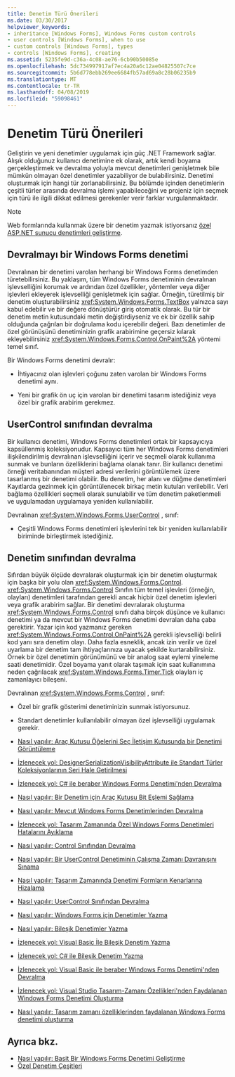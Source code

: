 ```yaml
---
title: Denetim Türü Önerileri
ms.date: 03/30/2017
helpviewer_keywords:
- inheritance [Windows Forms], Windows Forms custom controls
- user controls [Windows Forms], when to use
- custom controls [Windows Forms], types
- controls [Windows Forms], creating
ms.assetid: 5235fe9d-c36a-4c08-ae76-6cb90b50085e
ms.openlocfilehash: 5dc734997917af7ec4a20a6c12ae04825507c7ce
ms.sourcegitcommit: 5b6d778ebb269ee6684fb57ad69a8c28b06235b9
ms.translationtype: MT
ms.contentlocale: tr-TR
ms.lasthandoff: 04/08/2019
ms.locfileid: "59098461"
---
```

# <a name="control-type-recommendations"></a>Denetim Türü Önerileri
Geliştirin ve yeni denetimler uygulamak için güç .NET Framework sağlar. Alışık olduğunuz kullanıcı denetimine ek olarak, artık kendi boyama gerçekleştirmek ve devralma yoluyla mevcut denetimleri genişletmek bile mümkün olmayan özel denetimler yazabiliyor de bulabilirsiniz. Denetimi oluşturmak için hangi tür zorlanabilirsiniz. Bu bölümde içinden denetimlerin çeşitli türler arasında devralma işlemi yapabileceğini ve projeniz için seçmek için türü ile ilgili dikkat edilmesi gerekenler verir farklar vurgulanmaktadır.  
  
> [!NOTE]
>  Web formlarında kullanmak üzere bir denetim yazmak istiyorsanız [özel ASP.NET sunucu denetimleri geliştirme](https://docs.microsoft.com/previous-versions/aspnet/zt27tfhy(v=vs.100)).  
  
## <a name="inheriting-from-a-windows-forms-control"></a>Devralmayı bir Windows Forms denetimi  
 Devralınan bir denetimi varolan herhangi bir Windows Forms denetimden türetebilirsiniz. Bu yaklaşım, tüm Windows Forms denetiminin devralınan işlevselliğini korumak ve ardından özel özellikler, yöntemler veya diğer işlevleri ekleyerek işlevselliği genişletmek için sağlar. Örneğin, türetilmiş bir denetim oluşturabilirsiniz <xref:System.Windows.Forms.TextBox> yalnızca sayı kabul edebilir ve bir değere dönüştürür giriş otomatik olarak. Bu tür bir denetim metin kutusundaki metin değiştirdiyseniz ve ek bir özellik sahip olduğunda çağrılan bir doğrulama kodu içerebilir değeri. Bazı denetimler de özel görünüşünü denetiminizin grafik arabirimine geçersiz kılarak ekleyebilirsiniz <xref:System.Windows.Forms.Control.OnPaint%2A> yöntemi temel sınıf.  
  
 Bir Windows Forms denetimi devralır:  
  
-   İhtiyacınız olan işlevleri çoğunu zaten varolan bir Windows Forms denetimi aynı.  
  
-   Yeni bir grafik ön uç için varolan bir denetimi tasarım istediğiniz veya özel bir grafik arabirim gerekmez.  
  
## <a name="inheriting-from-the-usercontrol-class"></a>UserControl sınıfından devralma  
 Bir kullanıcı denetimi, Windows Forms denetimleri ortak bir kapsayıcıya kapsüllenmiş koleksiyonudur. Kapsayıcı tüm her Windows Forms denetimleri ilişkilendirilmiş devralınan işlevselliğini içerir ve seçmeli olarak kullanıma sunmak ve bunların özelliklerini bağlama olanak tanır. Bir kullanıcı denetimi örneği veritabanından müşteri adresi verilerini görüntülemek üzere tasarlanmış bir denetimi olabilir. Bu denetim, her alanı ve düğme denetimleri Kayıtlarda gezinmek için görüntülenecek birkaç metin kutuları verilebilir. Veri bağlama özellikleri seçmeli olarak sunulabilir ve tüm denetim paketlenmeli ve uygulamadan uygulamaya yeniden kullanılabilir.  
  
 Devralınan <xref:System.Windows.Forms.UserControl> , sınıf:  
  
-   Çeşitli Windows Forms denetimleri işlevlerini tek bir yeniden kullanılabilir biriminde birleştirmek istediğiniz.  
  
## <a name="inheriting-from-the-control-class"></a>Denetim sınıfından devralma  
 Sıfırdan büyük ölçüde devralarak oluşturmak için bir denetim oluşturmak için başka bir yolu olan <xref:System.Windows.Forms.Control>. <xref:System.Windows.Forms.Control> Sınıfın tüm temel işlevleri (örneğin, olayları) denetimleri tarafından gerekli ancak hiçbir özel denetim işlevleri veya grafik arabirim sağlar. Bir denetimi devralarak oluşturma <xref:System.Windows.Forms.Control> sınıfı daha birçok düşünce ve kullanıcı denetimi ya da mevcut bir Windows Forms denetimi devralan daha çaba gerektirir. Yazar için kod yazmanız gereken <xref:System.Windows.Forms.Control.OnPaint%2A> gerekli işlevselliği belirli kod yanı sıra denetim olayı. Daha fazla esneklik, ancak izin verilir ve özel uyarlama bir denetim tam ihtiyaçlarınıza uyacak şekilde kurtarabilirsiniz. Örnek bir özel denetimin görünümünü ve bir analog saat eylemi yineleme saati denetimidir. Özel boyama yanıt olarak taşımak için saat kullanımına neden çağrılacak <xref:System.Windows.Forms.Timer.Tick> olayları iç zamanlayıcı bileşeni.  
  
 Devralınan <xref:System.Windows.Forms.Control> , sınıf:  
  
-   Özel bir grafik gösterimi denetiminizin sunmak istiyorsunuz.  
  
-   Standart denetimler kullanılabilir olmayan özel işlevselliği uygulamak gerekir.  
  
-   [Nasıl yapılır: Araç Kutusu Öğelerini Seç İletişim Kutusunda bir Denetimi Görüntüleme](how-to-display-a-control-in-the-choose-toolbox-items-dialog-box.md)  
  
-   [İzlenecek yol: DesignerSerializationVisibilityAttribute ile Standart Türler Koleksiyonlarının Seri Hale Getirilmesi](serializing-collections-designerserializationvisibilityattribute.md)  
  
-   [İzlenecek yol: C# ile beraber Windows Forms Denetimi'nden Devralma](walkthrough-inheriting-from-a-windows-forms-control-with-visual-csharp.md)  
  
-   [Nasıl yapılır: Bir Denetim için Araç Kutusu Bit Eşlemi Sağlama](how-to-provide-a-toolbox-bitmap-for-a-control.md)  
  
-   [Nasıl yapılır: Mevcut Windows Forms Denetimlerinden Devralma](how-to-inherit-from-existing-windows-forms-controls.md)  
  
-   [İzlenecek yol: Tasarım Zamanında Özel Windows Forms Denetimleri Hatalarını Ayıklama](walkthrough-debugging-custom-windows-forms-controls-at-design-time.md)  
  
-   [Nasıl yapılır: Control Sınıfından Devralma](how-to-inherit-from-the-control-class.md)  
  
-   [Nasıl yapılır: Bir UserControl Denetiminin Çalışma Zamanı Davranışını Sınama](how-to-test-the-run-time-behavior-of-a-usercontrol.md)  
  
-   [Nasıl yapılır: Tasarım Zamanında Denetimi Formların Kenarlarına Hizalama](how-to-align-a-control-to-the-edges-of-forms-at-design-time.md)  
  
-   [Nasıl yapılır: UserControl Sınıfından Devralma](how-to-inherit-from-the-usercontrol-class.md)  
  
-   [Nasıl yapılır: Windows Forms için Denetimler Yazma](how-to-author-controls-for-windows-forms.md)  
  
-   [Nasıl yapılır: Bileşik Denetimler Yazma](how-to-author-composite-controls.md)  
  
-   [İzlenecek yol: Visual Basic İle Bileşik Denetim Yazma](walkthrough-authoring-a-composite-control-with-visual-basic.md)  
  
-   [İzlenecek yol: C# ile Bileşik Denetim Yazma](walkthrough-authoring-a-composite-control-with-visual-csharp.md)  
  
-   [İzlenecek yol: Visual Basic ile beraber Windows Forms Denetimi'nden Devralma](walkthrough-inheriting-from-a-windows-forms-control-with-visual-basic.md)  
  
-   [İzlenecek yol: Visual Studio Tasarım-Zamanı Özellikleri'nden Faydalanan Windows Forms Denetimi Oluşturma](creating-a-wf-control-design-time-features.md)  
  
-   [Nasıl yapılır: Tasarım zamanı özelliklerinden faydalanan Windows Forms denetimi oluşturma](https://docs.microsoft.com/previous-versions/visualstudio/visual-studio-2013/307hck25(v=vs.120))  
  
## <a name="see-also"></a>Ayrıca bkz.

- [Nasıl yapılır: Basit Bir Windows Forms Denetimi Geliştirme](how-to-develop-a-simple-windows-forms-control.md)
- [Özel Denetim Çeşitleri](varieties-of-custom-controls.md)

